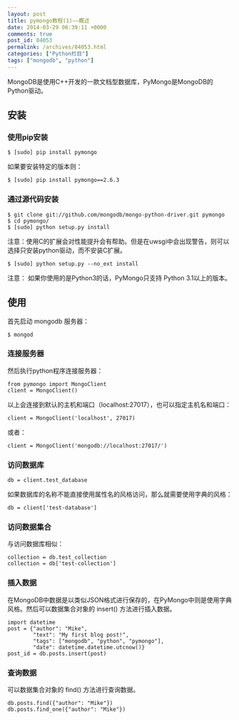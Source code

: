 ```yaml
---
layout: post
title: pymongo教程(1)——概述
date: 2014-03-29 06:39:11 +0000
comments: true
post_id: 84053
permalink: /archives/84053.html
categories: ["Python栏目"]
tags: ["mongodb", "python"]
---
```


<p>MongoDB是使用C++开发的一款文档型数据库，PyMongo是MongoDB的Python驱动。</p>
<h2>安装</h2>
<h3>使用pip安装</h3>
<pre><code>$ [sudo] pip install pymongo
</code></pre>
<p>如果要安装特定的版本则：</p>
<pre><code>$ [sudo] pip install pymongo==2.6.3
</code></pre>
<h3>通过源代码安装</h3>
<pre><code>$ git clone git://github.com/mongodb/mongo-python-driver.git pymongo
$ cd pymongo/
$ [sudo] python setup.py install
</code></pre>
<p>注意：使用C的扩展会对性能提升会有帮助。但是在uwsgi中会出现警告，则可以选择只安装python驱动，而不安装C扩展。</p>
<pre><code>$ [sudo] python setup.py --no_ext install
</code></pre>
<p>注意： 如果你使用的是Python3的话，PyMongo只支持 Python 3.1以上的版本。</p>
<h2>使用</h2>
<p>首先启动 mongodb 服务器：</p>
<pre><code>$ mongod
</code></pre>
<h3>连接服务器</h3>
<p>然后执行python程序连接服务器：</p>
<pre><code>from pymongo import MongoClient
client = MongoClient()
</code></pre>
<p>以上会连接到默认的主机和端口（localhost:27017），也可以指定主机名和端口：</p>
<pre><code>client = MongoClient('localhost', 27017)
</code></pre>
<p>或者：</p>
<pre><code>client = MongoClient('mongodb://localhost:27017/')
</code></pre>
<h3>访问数据库</h3>
<pre><code>db = client.test_database
</code></pre>
<p>如果数据库的名称不能直接使用属性名的风格访问，那么就需要使用字典的风格：</p>
<pre><code>db = client['test-database']
</code></pre>
<h3>访问数据集合</h3>
<p>与访问数据库相似：</p>
<pre><code>collection = db.test_collection
collection = db['test-collection']
</code></pre>
<h3>插入数据</h3>
<p>在MongoDB中数据是以类似JSON格式进行保存的，在PyMongo中则是使用字典风格。然后可以数据集合对象的 insert() 方法进行插入数据。</p>
<pre><code>import datetime
post = {"author": "Mike",
        "text": "My first blog post!",
        "tags": ["mongodb", "python", "pymongo"],
        "date": datetime.datetime.utcnow()}
post_id = db.posts.insert(post)
</code></pre>
<h3>查询数据</h3>
<p>可以数据集合对象的 find() 方法进行查询数据。</p>
<pre><code>db.posts.find({"author": "Mike"})
db.posts.find_one({"author": "Mike"})
</code></pre>

